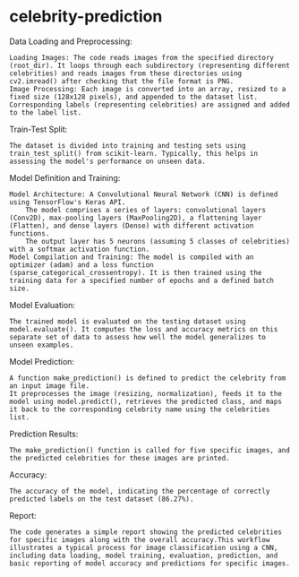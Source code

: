 # celebrity-prediction
Data Loading and Preprocessing:

    Loading Images: The code reads images from the specified directory (root_dir). It loops through each subdirectory (representing different celebrities) and reads images from these directories using cv2.imread() after checking that the file format is PNG.
    Image Processing: Each image is converted into an array, resized to a fixed size (128x128 pixels), and appended to the dataset list. Corresponding labels (representing celebrities) are assigned and added to the label list.

Train-Test Split:

    The dataset is divided into training and testing sets using train_test_split() from scikit-learn. Typically, this helps in assessing the model's performance on unseen data.

Model Definition and Training:

    Model Architecture: A Convolutional Neural Network (CNN) is defined using TensorFlow's Keras API.
        The model comprises a series of layers: convolutional layers (Conv2D), max-pooling layers (MaxPooling2D), a flattening layer (Flatten), and dense layers (Dense) with different activation functions.
        The output layer has 5 neurons (assuming 5 classes of celebrities) with a softmax activation function.
    Model Compilation and Training: The model is compiled with an optimizer (adam) and a loss function (sparse_categorical_crossentropy). It is then trained using the training data for a specified number of epochs and a defined batch size.

Model Evaluation:

    The trained model is evaluated on the testing dataset using model.evaluate(). It computes the loss and accuracy metrics on this separate set of data to assess how well the model generalizes to unseen examples.

Model Prediction:

    A function make_prediction() is defined to predict the celebrity from an input image file.
    It preprocesses the image (resizing, normalization), feeds it to the model using model.predict(), retrieves the predicted class, and maps it back to the corresponding celebrity name using the celebrities list.

Prediction Results:

    The make_prediction() function is called for five specific images, and the predicted celebrities for these images are printed.

Accuracy:

    The accuracy of the model, indicating the percentage of correctly predicted labels on the test dataset (86.27%).

Report:

    The code generates a simple report showing the predicted celebrities for specific images along with the overall accuracy.This workflow illustrates a typical process for image classification using a CNN, including data loading, model training, evaluation, prediction, and basic reporting of model accuracy and predictions for specific images. 
